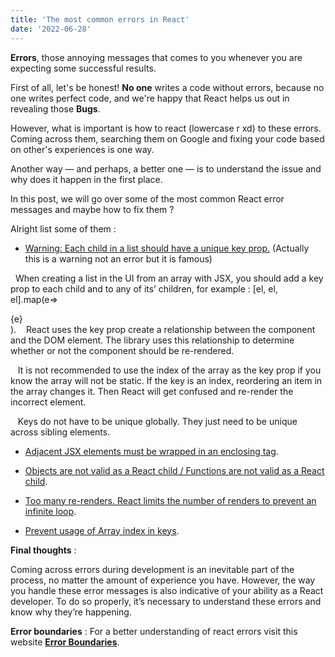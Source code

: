 ```yaml
---
title: 'The most common errors in React'
date: '2022-06-28'
---
```


**Errors**, those annoying messages that comes to you whenever you are expecting some successful results.

First of all, let's be honest! **No one** writes a code without errors, because no one writes perfect code, and we're happy that React helps us out in revealing those **Bugs**.

However, what is important is how to react (lowercase r xd) to these errors.
Coming across them, searching them on Google and fixing your code based on other's experiences is one way.

Another way — and perhaps, a better one — is to understand the issue and why does it happen in the first place.

In this post, we will go over some of the most common React error messages and maybe how to fix them ?

Alright list some of them : 

- [Warning: Each child in a list should have a unique key prop.](https://sentry.io/answers/unique-key-prop/) (Actually this is a warning not an error but it is famous)

&nbsp;&nbsp;When creating a list in the UI from an array with JSX, you should add a key prop to each child and to any of its’ children, for example : [el, el, el].map(e=><div key={e.id}>{e}</div>).
&nbsp;&nbsp;&nbsp;React uses the key prop create a relationship between the component and the DOM element. The library uses this relationship to determine whether or not the component should be re-rendered.

&nbsp;&nbsp;&nbsp;It is not recommended to use the index of the array as the key prop if you know the array will not be static. If the key is an index, reordering an item in the array changes it. Then React will get confused and re-render the incorrect element.

&nbsp;&nbsp;&nbsp;Keys do not have to be unique globally. They just need to be unique across sibling elements.



- [Adjacent JSX elements must be wrapped in an enclosing tag](https://stackoverflow.com/questions/31284169/parse-error-adjacent-jsx-elements-must-be-wrapped-in-an-enclosing-tag).

- [Objects are not valid as a React child / Functions are not valid as a React child](https://www.g2i.co/blog/understanding-the-objects-are-not-valid-as-a-react-child-error-in-react#:~:text=out%20this%20article.-,The%20%22Objects%20are%20not%20valid%20as%20a%20React%20child%22%20error,to%20create%20and%20return%20JSX.).

- [Too many re-renders. React limits the number of renders to prevent an infinite loop](https://bobbyhadz.com/blog/react-too-many-re-renders-react-limits-the-number).

- [Prevent usage of Array index in keys](https://github.com/jsx-eslint/eslint-plugin-react/blob/master/docs/rules/no-array-index-key.md).

**Final thoughts** : 

Coming across errors during development is an inevitable part of the process, no matter the amount of experience you have. However, the way you handle these error messages is also indicative of your ability as a React developer. To do so properly, it’s necessary to understand these errors and know why they’re happening.

**Error boundaries** : For a better understanding of react errors visit this website [**Error Boundaries**](https://reactjs.org/docs/error-boundaries.html).

